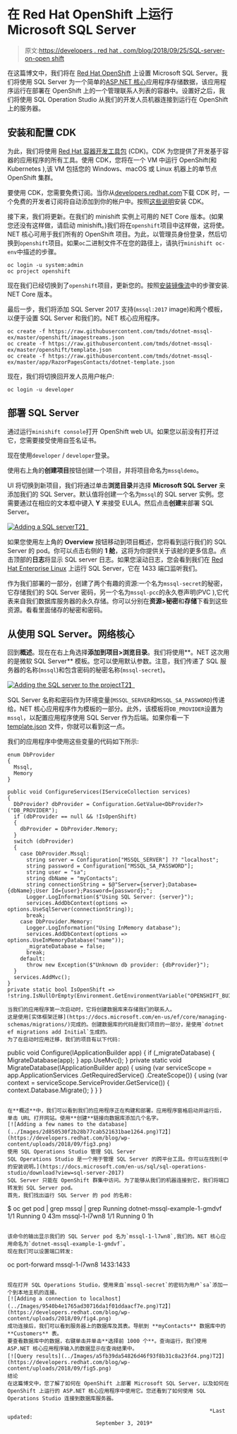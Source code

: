 # 在 Red Hat OpenShift 上运行 Microsoft SQL Server

> 原文:[https://developers . red hat . com/blog/2018/09/25/SQL-server-on-open shift](https://developers.redhat.com/blog/2018/09/25/sql-server-on-openshift)

在这篇博文中，我们将在 [Red Hat OpenShift](http://openshift.com/) 上设置 Microsoft SQL Server。我们将使用 SQL Server 为一个简单的[ASP.NET 核心](https://developers.redhat.com/products/dotnet/overview/)应用程序存储数据，该应用程序运行在部署在 OpenShift 上的一个管理联系人列表的容器中。设置好之后，我们将使用 SQL Operation Studio 从我们的开发人员机器连接到运行在 OpenShift 上的服务器。

## 安装和配置 CDK

为此，我们将使用 [Red Hat 容器开发工具包](https://developers.redhat.com/products/cdk/overview/) (CDK)。CDK 为您提供了开发基于容器的应用程序的所有工具。使用 CDK，您将在一个 VM 中运行 OpenShift(和 Kubernetes ),该 VM 包括您的 Windows、macOS 或 Linux 机器上的单节点 OpenShift 集群。

要使用 CDK，您需要免费订阅。当你从[developers.redhat.com](https://developers.redhat.com)下载 CDK 时，一个免费的开发者订阅将自动添加到你的帐户中。按照[这些说明](https://developers.redhat.com/products/cdk/hello-world/)安装 CDK。

接下来，我们将更新。在我们的 minishift 实例上可用的 NET Core 版本。(如果您还没有这样做，请启动 minishift。)我们将在`openshift`项目中这样做，这将使。NET 核心可用于我们所有的 OpenShift 项目。为此，以管理员身份登录，然后切换到`openshift`项目。如果`oc`二进制文件不在您的路径上，请执行`minishift oc-env`中描述的步骤。

```
oc login -u system:admin
oc project openshift
```

现在我们已经切换到了`openshift`项目，更新您的。按照[安装镜像流](https://access.redhat.com/documentation/en-us/net_core/2.1/html/getting_started_guide/gs_dotnet_on_openshift#install_imagestreams)中的步骤安装. NET Core 版本。

最后一步，我们将添加 SQL Server 2017 支持(`mssql:2017` image)和两个模板，以便于设置 SQL Server 和我们的。NET 核心应用程序。

```
oc create -f https://raw.githubusercontent.com/tmds/dotnet-mssql-ex/master/openshift/imagestreams.json
oc create -f https://raw.githubusercontent.com/tmds/dotnet-mssql-ex/master/openshift/template.json
oc create -f https://raw.githubusercontent.com/tmds/dotnet-mssql-ex/master/app/RazorPagesContacts/dotnet-template.json
```

现在，我们将切换回开发人员用户帐户:

```
oc login -u developer
```

## 部署 SQL Server

通过运行`minishift console`打开 OpenShift web UI。如果您以前没有打开过它，您需要接受使用自签名证书。

现在使用`developer` / `developer`登录。

使用右上角的**创建项目**按钮创建一个项目，并将项目命名为`mssqldemo`。

UI 将切换到新项目，我们将通过单击**浏览目录**并选择 **Microsoft SQL Server** 来添加我们的 SQL Server。默认值将创建一个名为`mssql`的 SQL server 实例。您需要通过在相应的文本框中键入 **Y** 来接受 EULA。然后点击**创建**来部署 SQL Server。

[![Adding a SQL server](../Images/9857d2024bcd84b3df8bfb6a2cf061bb.png)T2】](https://developers.redhat.com/blog/wp-content/uploads/2018/09/fig1-1.png)

如果您使用左上角的 **Overview** 按钮移动到项目概述，您将看到运行我们的 SQL Server 的 pod。你可以点击右侧的 **1 舱**，这将为你提供关于该舱的更多信息。点击顶部的**日志**将显示 SQL server 日志。如果您滚动日志，您会看到我们在 [Red Hat Enterprise Linux](https://developers.redhat.com/products/rhel/download/) 上运行 SQL Server，它在 1433 端口监听我们。

作为我们部署的一部分，创建了两个有趣的资源:一个名为`mssql-secret`的秘密，它存储我们的 SQL Server 密码，另一个名为`mssql-pcc`的永久卷声明(PVC ),它代表来自我们数据库服务器的永久存储。你可以分别在**资源>秘密**和**存储**下看到这些资源。看看里面储存的秘密和密码。

## 从使用 SQL Server。网络核心

回到**概述**。现在在右上角选择**添加到项目>浏览目录**。我们将使用**。NET 这次用的是微软 SQL Server** 模板。您可以使用默认参数。注意，我们传递了 SQL 服务器的名称(`mssql`)和包含密码的秘密名称(`mssql-secret`)。

[![Adding the SQL server to the project](../Images/ff43706ea58292ff78fae34bc2757e60.png)T2】](https://developers.redhat.com/blog/wp-content/uploads/2018/09/fig2.png)

SQL Server 名称和密码作为环境变量(`MSSQL_SERVER`和`MSSQL_SA_PASSWORD`)传递给。NET 核心应用程序作为模板的一部分。此外，该模板将`DB_PROVIDER`设置为`mssql`，以配置应用程序使用 SQL Server 作为后端。如果你看一下 [template.json](https://raw.githubusercontent.com/tmds/dotnet-mssql-ex/master/app/RazorPagesContacts/dotnet-template.json) 文件，你就可以看到这一点。

我们的应用程序中使用这些变量的代码如下所示:

```
enum DbProvider
{
  Mssql,
  Memory
}

public void ConfigureServices(IServiceCollection services)
{
  DbProvider? dbProvider = Configuration.GetValue<DbProvider?>("DB_PROVIDER");
  if (dbProvider == null && !IsOpenShift)
  {
    dbProvider = DbProvider.Memory;
  }
  switch (dbProvider)
  {
    case DbProvider.Mssql:
      string server = Configuration["MSSQL_SERVER"] ?? "localhost";
      string password = Configuration["MSSQL_SA_PASSWORD"];
      string user = "sa";
      string dbName = "myContacts";
      string connectionString = $@"Server={server};Database={dbName};User Id={user};Password={password};";
      Logger.LogInformation($"Using SQL Server: {server}");
      services.AddDbContext(options => options.UseSqlServer(connectionString));
      break;
    case DbProvider.Memory:
      Logger.LogInformation("Using InMemory database");
      services.AddDbContext(options => options.UseInMemoryDatabase("name"));
      _migrateDatabase = false;
      break;
    default:
      throw new Exception($"Unknown db provider: {dbProvider}");
  }
  services.AddMvc();
}
private static bool IsOpenShift => !string.IsNullOrEmpty(Environment.GetEnvironmentVariable("OPENSHIFT_BUILD_NAME"));
```

```
当我们的应用程序第一次启动时，它将创建数据库来存储我们的联系人。
这是使用[实体框架迁移](https://docs.microsoft.com/en-us/ef/core/managing-schemas/migrations/)完成的。创建数据库的代码是我们项目的一部分，是使用`dotnet ef migrations add Initial`生成的。
为了在启动时应用迁移，我们的项目有以下代码:

```
public void Configure(IApplicationBuilder app)
{
  if (_migrateDatabase)
  {
    MigrateDatabase(app);
  }
  app.UseMvc();
}
private static void MigrateDatabase(IApplicationBuilder app)
{
  using (var serviceScope = app.ApplicationServices
                               .GetRequiredService()
                               .CreateScope())
  {
    using (var context = serviceScope.ServiceProvider.GetService())
    {
      context.Database.Migrate();
    }
  }
}
```

在**概述**中，我们可以看到我们的应用程序正在构建和部署。应用程序窗格启动并运行后，单击 URL 打开网站。使用**创建**链接向数据库添加几个名字。
[![Adding a few names to the database](../Images/2d850530f2b28b77cab521631bae1264.png)T2】](https://developers.redhat.com/blog/wp-content/uploads/2018/09/fig3.png)
使用 SQL Operations Studio 管理 SQL Server
SQL Operations Studio 是一个用于管理 SQL Server 的跨平台工具。你可以在找到[中的安装说明。](https://docs.microsoft.com/en-us/sql/sql-operations-studio/download?view=sql-server-2017)
SQL Server 只能在 OpenShift 群集中访问。为了能够从我们的机器连接到它，我们将端口转发到 SQL Server pod。
首先，我们找出运行 SQL Server 的 pod 的名称:

```
$ oc get pod | grep mssql | grep Running
dotnet-mssql-example-1-gmdvf   1/1       Running     0          43m
mssql-1-l7wn8                  1/1       Running     0          1h

```

该命令的输出显示我们的 SQL Server pod 名为`mssql-1-l7wn8`,我们的。NET 核心应用命名为`dotnet-mssql-example-1-gmdvf`。
现在我们可以设置端口转发:

```
oc port-forward mssql-1-l7wn8 1433:1433
```

现在打开 SQL Operations Studio，使用来自`mssql-secret`的密码为用户`sa`添加一个到本地主机的连接。
[![Adding a connection to localhost](../Images/9540b4e1765ad30716da1f01ddaacf7e.png)T2】](https://developers.redhat.com/blog/wp-content/uploads/2018/09/fig4.png)
成功连接后，我们可以看到服务器上的数据库及其表。导航到 **myContacts** 数据库中的 **Customers** 表。
要查看数据库中的数据，右键单击并单击**选择前 1000 个**。查询运行，我们使用 ASP.NET 核心应用程序输入的数据显示在查询结果中。
[![Query results](../Images/a5fb39da54826d46f93f8b31c8a23fd4.png)T2】](https://developers.redhat.com/blog/wp-content/uploads/2018/09/fig5.png)
结论
在这篇博文中，您了解了如何在 OpenShift 上部署 Microsoft SQL Server，以及如何在 OpenShift 上运行的 ASP.NET 核心应用程序中使用它。您还看到了如何使用 SQL Operations Studio 连接到数据库服务器。

																*Last updated:
							September 3, 2019*

```